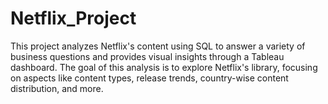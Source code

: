 # Netflix_Project
This project analyzes Netflix's content using SQL to answer a variety of business questions and provides visual insights through a Tableau dashboard. The goal of this analysis is to explore Netflix's library, focusing on aspects like content types, release trends, country-wise content distribution, and more.
